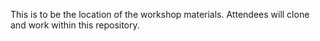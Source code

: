 This is to be the location of the workshop materials. Attendees will clone and work within this repository.